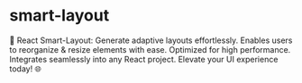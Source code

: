 # smart-layout
🚀 React Smart-Layout: Generate adaptive layouts effortlessly. Enables users to reorganize &amp; resize elements with ease. Optimized for high performance. Integrates seamlessly into any React project. Elevate your UI experience today! 🌐
